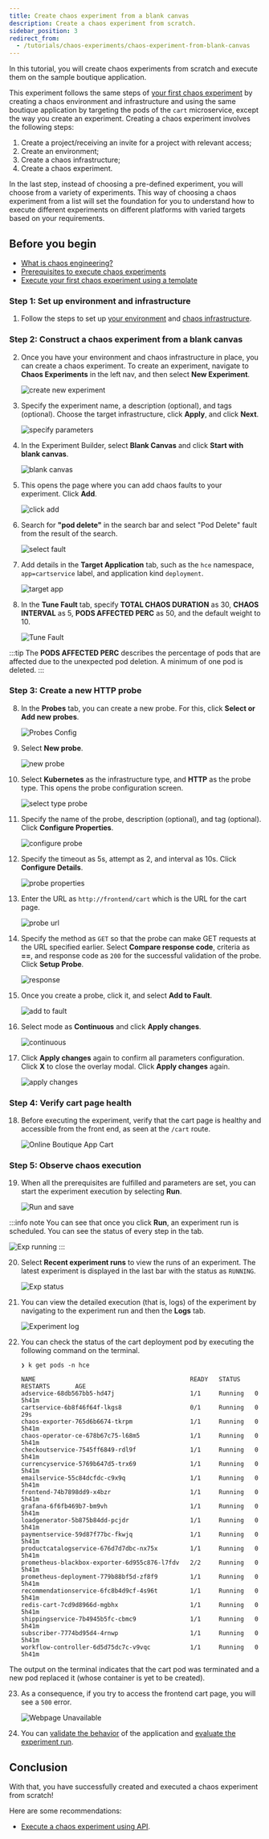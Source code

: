 ```yaml
---
title: Create chaos experiment from a blank canvas
description: Create a chaos experiment from scratch.
sidebar_position: 3
redirect_from:
  - /tutorials/chaos-experiments/chaos-experiment-from-blank-canvas
---
```


In this tutorial, you will create chaos experiments from scratch and execute them on the sample boutique application.

This experiment follows the same steps of [your first chaos experiment](/docs/chaos-engineering/get-started/tutorials/first-chaos-engineering.md) by creating a chaos environment and infrastructure and using the same boutique application by targeting the pods of the `cart` microservice, except the way you create an experiment. Creating a chaos experiment involves the following steps:

1. Create a project/receiving an invite for a project with relevant access;
2. Create an environment;
3. Create a chaos infrastructure;
4. Create a chaos experiment.

In the last step, instead of choosing a pre-defined experiment, you will choose from a variety of experiments. This way of choosing a chaos experiment from a list will set the foundation for you to understand how to execute different experiments on different platforms with varied targets based on your requirements.

## Before you begin

* [What is chaos engineering?](/docs/chaos-engineering/get-started/overview.md)
* [Prerequisites to execute chaos experiments](/docs/chaos-engineering/onboarding/prerequisites.md)
* [Execute your first chaos experiment using a template](/docs/chaos-engineering/get-started/tutorials/first-chaos-engineering.md)

### Step 1: Set up environment and infrastructure

1. Follow the steps to set up [your environment](/docs/chaos-engineering/get-started/tutorials/first-chaos-engineering#step-2-add-a-chaos-environment) and [chaos infrastructure](/docs/chaos-engineering/get-started/tutorials/first-chaos-engineering#step-3-add-a-chaos-infrastructure).

### Step 2: Construct a chaos experiment from a blank canvas

2. Once you have your environment and chaos infrastructure in place, you can create a chaos experiment. To create an experiment, navigate to **Chaos Experiments** in the left nav, and then select **New Experiment**.

    ![create new experiment](./static/first-chaos/create-new-experiment-1.png)

3. Specify the experiment name, a description (optional), and tags (optional). Choose the target infrastructure, click **Apply**, and click **Next**.

    ![specify parameters](./static/first-chaos/specify-params-2.png)

4. In the Experiment Builder, select **Blank Canvas** and click **Start with blank canvas**.

    ![blank canvas](./static/chaos-experiment-from-blank-canvas/blank-canvas.png)

5. This opens the page where you can add chaos faults to your experiment. Click **Add**.

    ![click add](./static/chaos-experiment-from-blank-canvas/add-experiments.png)

6. Search for **"pod delete"** in the search bar and select "Pod Delete" fault from the result of the search.

    ![select fault](./static/chaos-experiment-from-blank-canvas/select-fault.png)

7. Add details in the **Target Application** tab, such as the `hce` namespace, `app=cartservice` label, and application kind `deployment`.

    ![target app](./static/chaos-experiment-from-blank-canvas/target-app.png)

8. In the **Tune Fault** tab, specify **TOTAL CHAOS DURATION** as 30, **CHAOS INTERVAL** as 5, **PODS AFFECTED PERC** as 50, and the default weight to 10.

    ![Tune Fault](./static/chaos-experiment-from-blank-canvas/tune-fault.png)

:::tip
The **PODS AFFECTED PERC** describes the percentage of pods that are affected due to the unexpected pod deletion. A minimum of one pod is deleted.
:::

### Step 3: Create a new HTTP probe
8. In the **Probes** tab, you can create a new probe. For this, click **Select or Add new probes**.

    ![Probes Config](./static/first-chaos/probes-config.png)

9. Select **New probe**.

    ![new probe](./static/chaos-experiment-from-blank-canvas/new-probe.png)

10. Select **Kubernetes** as the infrastructure type, and **HTTP** as the probe type. This opens the probe configuration screen.

    ![select type probe](./static/chaos-experiment-from-blank-canvas/select-probe-2.png)

11. Specify the name of the probe, description (optional), and tag (optional). Click **Configure Properties**.

    ![configure probe](./static/chaos-experiment-from-blank-canvas/configure-3.png)

12. Specify the timeout as 5s, attempt as 2, and interval as 10s. Click **Configure Details**.

    ![probe properties](./static/chaos-experiment-from-blank-canvas/properties-4.png)

13. Enter the URL as `http://frontend/cart` which is the URL for the cart page.

    ![probe url](./static/chaos-experiment-from-blank-canvas/url-5.png)

14. Specify the method as `GET` so that the probe can make GET requests at the URL specified earlier. Select **Compare response code**, criteria as **==**, and response code as `200` for the successful validation of the probe. Click **Setup Probe**.

    ![response](./static/chaos-experiment-from-blank-canvas/response-6.png)

15. Once you create a probe, click it, and select **Add to Fault**.

    ![add to fault](./static/chaos-experiment-from-blank-canvas/add-to-fault.png)

16. Select mode as **Continuous** and click **Apply changes**.

    ![continuous](./static/chaos-experiment-from-blank-canvas/continuous-mode.png)

17. Click **Apply changes** again to confirm all parameters configuration. Click **X** to close the overlay modal. Click **Apply changes** again.

    ![apply changes](./static/chaos-experiment-from-blank-canvas/apply-changes.png)

### Step 4: Verify cart page health

18. Before executing the experiment, verify that the cart page is healthy and accessible from the front end, as seen at the `/cart` route.

    ![Online Boutique App Cart](./static/chaos-experiment-from-blank-canvas/online-boutique-app-cart.png)

### Step 5: Observe chaos execution

19. When all the prerequisites are fulfilled and parameters are set, you can start the experiment execution by selecting **Run**.

    ![Run and save](./static/first-chaos/run-n-save.png)

:::info note
You can see that once you click **Run**, an experiment run is scheduled. You can see the status of every step in the tab.

![Exp running](./static/first-chaos/exp-running.png)
:::

20. Select **Recent experiment runs** to view the runs of an experiment. The latest experiment is displayed in the last bar with the status as `RUNNING`.

    ![Exp status](./static/first-chaos/exp-status.png)

21. You can view the detailed execution (that is, logs) of the experiment by navigating to the experiment run and then the **Logs** tab.

    ![Experiment log](./static/chaos-experiment-from-blank-canvas/experiment-logs.png)

22. You can check the status of the cart deployment pod by executing the following command on the terminal.

    ```
    ❯ k get pods -n hce

    NAME                                           READY   STATUS    RESTARTS       AGE
    adservice-68db567bb5-hd47j                     1/1     Running   0              5h41m
    cartservice-6b8f46f64f-lkgs8                   0/1     Running   0              29s
    chaos-exporter-765d6b6674-tkrpm                1/1     Running   0              5h41m
    chaos-operator-ce-678b67c75-l68m5              1/1     Running   0              5h41m
    checkoutservice-7545ff6849-rdl9f               1/1     Running   0              5h41m
    currencyservice-5769b647d5-trx69               1/1     Running   0              5h41m
    emailservice-55c84dcfdc-c9x9q                  1/1     Running   0              5h41m
    frontend-74b7898dd9-x4bzr                      1/1     Running   0              5h41m
    grafana-6f6fb469b7-bm9vh                       1/1     Running   0              5h41m
    loadgenerator-5b875b84dd-pcjdr                 1/1     Running   0              5h41m
    paymentservice-59d87f77bc-fkwjq                1/1     Running   0              5h41m
    productcatalogservice-676d7d7dbc-nx75x         1/1     Running   0              5h41m
    prometheus-blackbox-exporter-6d955c876-l7fdv   2/2     Running   0              5h41m
    prometheus-deployment-779b88bf5d-zf8f9         1/1     Running   0              5h41m
    recommendationservice-6fc8b4d9cf-4s96t         1/1     Running   0              5h41m
    redis-cart-7cd9d8966d-mgbhx                    1/1     Running   0              5h41m
    shippingservice-7b4945b5fc-cbmc9               1/1     Running   0              5h41m
    subscriber-7774bd95d4-4rnwp                    1/1     Running   0              5h41m
    workflow-controller-6d5d75dc7c-v9vqc           1/1     Running   0              5h41m
    ```

The output on the terminal indicates that the cart pod was terminated and a new pod replaced it (whose container is yet to be created).

23. As a consequence, if you try to access the frontend cart page, you will see a `500` error.

    ![Webpage Unavailable](./static/chaos-experiment-from-blank-canvas/webpage-unavailable.png)

24. You can [validate the behavior](/docs/chaos-engineering/get-started/tutorials/first-chaos-engineering#step-6-observing-chaos-execution) of the application and [evaluate the experiment run](/docs/chaos-engineering/get-started/tutorials/first-chaos-engineering#step-7-evaluate-the-experiment-run).

## Conclusion

With that, you have successfully created and executed a chaos experiment from scratch!

Here are some recommendations:
- [Execute a chaos experiment using API](/docs/chaos-engineering/get-started/tutorials/experiment-using-api.md).
